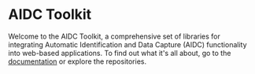 # AIDC Toolkit

Welcome to the AIDC Toolkit, a comprehensive set of libraries for integrating Automatic Identification and Data Capture
(AIDC) functionality into web-based applications. To find out what it's all about, go to the
[documentation](https://aidc-toolkit.com) or explore the repositories.
